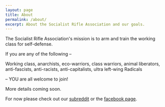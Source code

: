 ```yaml
---
layout: page
title: About
permalink: /about/
excerpt: About the Socialist Rifle Association and our goals.
---
```

The Socialist Rifle Association's mission is to arm and train the working class for self-defense.

If you are any of the following – 

Working class, anarchists, eco-warriors, class warriors, 
animal liberators, anti-fascists, anti-racists, anti-capitalists, ultra left-wing Radicals 

– YOU are all welcome to join!

More details coming soon.

For now please check out our [subreddit](https://www.reddit.com/r/SocialistRA/) or the [facebook page](https://www.facebook.com/SocialistRifleAssociation).

